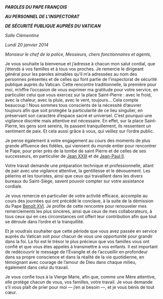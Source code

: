***PAROLES DU PAPE FRANÇOIS***

***AU PERSONNEL DE L'INSPECTORAT***

***DE SÉCURITÉ PUBLIQUE AUPRÈS DU VATICAN***

*Salle Clémentine*

*Lundi 20 janvier 2014*

*Monsieur le chef de la police, Messieurs, chers fonctionnaires et agents,*

Je vous souhaite la bienvenue et j’adresse à chacun mon salut cordial, que j’étends à vos familles et à tous vos proches. Je remercie le dirigeant général pour les paroles aimables qu’il m’a adressées au nom des personnes présentes et de celles qui font partie de l’inspectorat de sécurité publique auprès du Vatican. Cette rencontre traditionnelle, la première pour moi, m’offre l’occasion de vous exprimer ma gratitude pour votre service, en particulier celui que vous exercez sur la place Saint-Pierre : avec le froid, avec la chaleur, avec la pluie, avec le vent, toujours... Cela compte beaucoup ! Nous sommes tous conscients de la nécessité d’œuvrer toujours afin que soit protégée la particularité de ce lieu singulier, en préservant son caractère d’espace sacré et universel. C’est pourquoi une vigilance discrète mais attentive est nécessaire. En effet, sur la place Saint-Pierre, les gens sont sereins, ils passent tranquillement, ils ressentent un sentiment de paix. Et cela aussi grâce à vous, qui veillez sur l’ordre public.

Je pense également à votre engagement au cours des moments de plus grande affluence des fidèles, qui viennent du monde entier pour rencontrer le Pape, pour prier près de la tombe de saint Pierre et de celles de ses successeurs, en particulier de [Jean XXIII](http://www.vatican.va/holy_father/john_xxiii/index_fr.htm) et de [Jean-Paul II](http://www.vatican.va/holy_father/john_paul_ii/index_fr.htm).

Votre travail demande une préparation technique et professionnelle, allant de pair avec une vigilance attentive, la gentillesse et le dévouement. Les pèlerins et les touristes, ainsi que ceux qui travaillent dans les divers bureaux du Saint-Siège, savent pouvoir compter sur votre assistance cordiale.

Je vous remercie en particulier de votre activité efficace, accomplie au cours des journées qui ont précédé le conclave, à la suite de la démission du Pape [Benoît XVI](http://www.vatican.va/holy_father/benedict_xvi/index_fr.htm). Je profite de cette rencontre pour renouveler mes remerciements les plus sincères, ainsi que ceux de mes collaborateurs, à tous ceux qui en ces circonstances ont offert leur contribution afin que tout se déroule dans l’ordre et la tranquillité.

Et je voudrais souhaiter que cette période que vous avez passée en service auprès du Vatican soit pour chacun de vous une opportunité pour grandir dans la foi. La foi est le trésor le plus précieux que vos familles vous ont confié et que vous êtes appelés à transmettre à vos enfants. Il est important de redécouvrir le message de l’Évangile et de l’accueillir en profondeur dans sa propre conscience et dans la réalité de la vie quotidienne, en témoignant avec courage de l’amour de Dieu dans chaque milieu, également dans celui du travail.

Je vous confie tous à la Vierge Marie, afin que, comme une Mère attentive, elle protège chacun de vous, vos familles, votre travail. Je vous demande s’il vous plaît de prier pour moi — j’en ai besoin —, et je vous bénis de tout cœur.